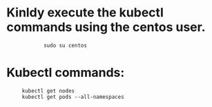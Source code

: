 # Kinldy execute the kubectl commands using the centos user.

                sudo su centos
                
# Kubectl commands:
         kubectl get nodes
         kubectl get pods --all-namespaces
